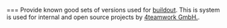 ===
Provide known good sets of versions used for
[buildout](https://pypi.python.org/pypi/zc.buildout/ "buildout"). This is
system is used for internal and open source projects by
[4teamwork GmbH.](http://www.4teamwork.ch/ "4teamwork GmbH.").


